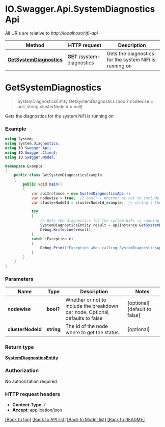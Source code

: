 # IO.Swagger.Api.SystemDiagnosticsApi

All URIs are relative to *http://localhost/nifi-api*

Method | HTTP request | Description
------------- | ------------- | -------------
[**GetSystemDiagnostics**](SystemDiagnosticsApi.md#getsystemdiagnostics) | **GET** /system-diagnostics | Gets the diagnostics for the system NiFi is running on


<a name="getsystemdiagnostics"></a>
# **GetSystemDiagnostics**
> SystemDiagnosticsEntity GetSystemDiagnostics (bool? nodewise = null, string clusterNodeId = null)

Gets the diagnostics for the system NiFi is running on

### Example
```csharp
using System;
using System.Diagnostics;
using IO.Swagger.Api;
using IO.Swagger.Client;
using IO.Swagger.Model;

namespace Example
{
    public class GetSystemDiagnosticsExample
    {
        public void main()
        {
            var apiInstance = new SystemDiagnosticsApi();
            var nodewise = true;  // bool? | Whether or not to include the breakdown per node. Optional, defaults to false (optional)  (default to false)
            var clusterNodeId = clusterNodeId_example;  // string | The id of the node where to get the status. (optional) 

            try
            {
                // Gets the diagnostics for the system NiFi is running on
                SystemDiagnosticsEntity result = apiInstance.GetSystemDiagnostics(nodewise, clusterNodeId);
                Debug.WriteLine(result);
            }
            catch (Exception e)
            {
                Debug.Print("Exception when calling SystemDiagnosticsApi.GetSystemDiagnostics: " + e.Message );
            }
        }
    }
}
```

### Parameters

Name | Type | Description  | Notes
------------- | ------------- | ------------- | -------------
 **nodewise** | **bool?**| Whether or not to include the breakdown per node. Optional, defaults to false | [optional] [default to false]
 **clusterNodeId** | **string**| The id of the node where to get the status. | [optional] 

### Return type

[**SystemDiagnosticsEntity**](SystemDiagnosticsEntity.md)

### Authorization

No authorization required

### HTTP request headers

 - **Content-Type**: */*
 - **Accept**: application/json

[[Back to top]](#) [[Back to API list]](../README.md#documentation-for-api-endpoints) [[Back to Model list]](../README.md#documentation-for-models) [[Back to README]](../README.md)

